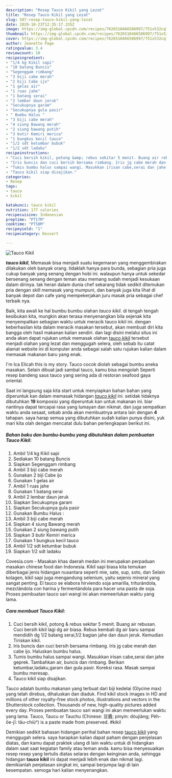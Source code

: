 ```yaml
---
description: "Resep Tauco Kikil yang Lezat"
title: "Resep Tauco Kikil yang Lezat"
slug: 587-resep-tauco-kikil-yang-lezat
date: 2020-10-23T12:35:17.335Z
image: https://img-global.cpcdn.com/recipes/7626510466586997/751x532cq70/tauco-kikil-foto-resep-utama.jpg
thumbnail: https://img-global.cpcdn.com/recipes/7626510466586997/751x532cq70/tauco-kikil-foto-resep-utama.jpg
cover: https://img-global.cpcdn.com/recipes/7626510466586997/751x532cq70/tauco-kikil-foto-resep-utama.jpg
author: Jeanette Page
ratingvalue: 3.4
reviewcount: 10
recipeingredient:
- "1/4 kg Kikil sapi"
- "10 batang Buncis"
- "Segenggam rimbang"
- "3 biji cabe merah"
- "2 biji Cabe ijo"
- "1 gelas air"
- "1 ruas jahe"
- "1 batang serai"
- "2 lembar daun jeruk"
- "Secukupnya garam"
- "Secukupnya gula pasir"
- " Bumbu Halus "
- "3 biji cabe merah"
- "4 siung Bawang merah"
- "2 siung bawang putih"
- "3 butir Kemiri merica"
- "1 bungkus kecil tauco"
- "1/2 sdt ketumbar bubuk"
- "1/2 sdt ladaku"
recipeinstructions:
- "Cuci bersih kikil, potong &amp; rebus sekitar 5 menit. Buang air rebusan. Cuci bersih kikil lagi dg air biasa. Rebus kembali dg air baru sampai mendidih dg 1/2 batang serai,1/2 bagian jahe dan daun jeruk. Kemudian Tiriskan kikil."
- "Iris buncis dan cuci bersih bersama rimbang. Iris jg cabe merah dan cabe ijo. Haluskan bumbu halus."
- "Tumis bumbu halus sampai wangi. Masukkan irisan cabe,serai dan jahe geprek. Tambahkan air, buncis dan rimbang. Berikan ketumbar,ladaku,garam dan gula pasir. Koreksi rasa. Masak sampai bumbu meresap."
- "Tauco kikil siap disajikan."
categories:
- Resep
tags:
- tauco
- kikil

katakunci: tauco kikil 
nutrition: 177 calories
recipecuisine: Indonesian
preptime: "PT17M"
cooktime: "PT58M"
recipeyield: "1"
recipecategory: Dessert

---
```



![Tauco Kikil](https://img-global.cpcdn.com/recipes/7626510466586997/751x532cq70/tauco-kikil-foto-resep-utama.jpg)

<b><i>tauco kikil</i></b>, Memasak bisa menjadi suatu kegemaran yang menggembirakan dilakukan oleh banyak orang. tidaklah hanya para bunda, sebagian pria juga cukup banyak yang senang dengan hobi ini. walaupun hanya untuk sekedar bersenang senang dengan teman atau memang sudah menjadi kesukaan dalam dirinya. tak heran dalam dunia chef sekarang tidak sedikit ditemukan pria dengan skill memasak yang mumpuni, dan banyak juga kita lihat di banyak depot dan cafe yang mempekerjakan juru masak pria sebagai chef terbaik nya.

Baik, kita awali ke hal bumbu bumbu olahan <i>tauco kikil</i>. di tengah tengah kesibukan kita, mungkin akan terasa menyenangkan bila sejenak kita menyempatkan sebagian waktu untuk meracik tauco kikil ini. dengan keberhasilan kita dalam meracik masakan tersebut, akan membuat diri kita bangga oleh hasil makanan kalian sendiri. dan lagi disini melalui situs ini anda akan dapat rujukan untuk memasak olahan <u>tauco kikil</u> tersebut menjadi olahan yang lezat dan menggugah selera, oleh sebab itu catat alamat website ini di komputer anda sebagai salah satu rujukan kalian dalam memasak makanan baru yang enak.

I&#39;m Ica Elicah this is my story. Tauco cocok diolah sebagai bumbu aneka masakan. Selain dibuat jadi sambal tauco, kamu bisa mengolah Seperti resep bandeng saus tauco yang sering ada di restoran seafood gaya oriental.


Saat ini langsung saja kita start untuk menyiapkan bahan bahan yang diperuntuk kan dalam memasak hidangan <u><i>tauco kikil</i></u> ini. setidak tidaknya dibutuhkan <b>19</b> komposisi yang diperuntuk kan untuk makanan ini. biar nantinya dapat tercapai rasa yang lumayan dan nikmat. dan juga sempatkan waktu anda sesaat, sebab anda akan membuatnya antara lain dengan <b>4</b> tahapan. saya harap semua yang dibutuhkan sudah kalian punya disini, yuk mari kita olah dengan mencatat dulu bahan perlengkapan berikut ini.

<!--inarticleads1-->

##### Bahan baku dan bumbu-bumbu yang dibutuhkan dalam pembuatan Tauco Kikil:

1. Ambil 1/4 kg Kikil sapi
1. Sediakan 10 batang Buncis
1. Siapkan Segenggam rimbang
1. Ambil 3 biji cabe merah
1. Gunakan 2 biji Cabe ijo
1. Gunakan 1 gelas air
1. Ambil 1 ruas jahe
1. Gunakan 1 batang serai
1. Ambil 2 lembar daun jeruk
1. Siapkan Secukupnya garam
1. Siapkan Secukupnya gula pasir
1. Gunakan  Bumbu Halus :
1. Ambil 3 biji cabe merah
1. Siapkan 4 siung Bawang merah
1. Gunakan 2 siung bawang putih
1. Siapkan 3 butir Kemiri merica
1. Gunakan 1 bungkus kecil tauco
1. Ambil 1/2 sdt ketumbar bubuk
1. Siapkan 1/2 sdt ladaku


Covesia.com - Masakan khas daerah medan ini merupakan perpaduan masakan chinese food dan Indonesia. Kikil sapi biasa kita temukan diberbagai jenis hidangan nusantara seperti mie, sate, sup, soto, dan Selain kolagen, kikil sapi juga mengandung selenium, yaitu sejenis mineral yang sangat penting. El tauco se elabora hirviendo soja amarilla, triturándola, mezclándola con harina y fermentándola para hacer una pasta de soja. Proses pembuatan tauco sari wangi ini akan memeerlukan waktu yang lama. 

<!--inarticleads2-->

##### Cara membuat Tauco Kikil:

1. Cuci bersih kikil, potong &amp; rebus sekitar 5 menit. Buang air rebusan. Cuci bersih kikil lagi dg air biasa. Rebus kembali dg air baru sampai mendidih dg 1/2 batang serai,1/2 bagian jahe dan daun jeruk. Kemudian Tiriskan kikil.
1. Iris buncis dan cuci bersih bersama rimbang. Iris jg cabe merah dan cabe ijo. Haluskan bumbu halus.
1. Tumis bumbu halus sampai wangi. Masukkan irisan cabe,serai dan jahe geprek. Tambahkan air, buncis dan rimbang. Berikan ketumbar,ladaku,garam dan gula pasir. Koreksi rasa. Masak sampai bumbu meresap.
1. Tauco kikil siap disajikan.


Tauco adalah bumbu makanan yang terbuat dari biji kedelai (Glycine max) yang telah direbus, dihaluskan dan diaduk. Find kikil stock images in HD and millions of other royalty-free stock photos, illustrations and vectors in the Shutterstock collection. Thousands of new, high-quality pictures added every day. Proses pembuatan tauco sari wangi ini akan memeerlukan waktu yang lama. Tauco, Taucu or Tauchu (Chinese: 豆醬; pinyin: dòujiàng; Pe̍h-ōe-jī: tāu-chiùⁿ) is a paste made from preserved. #kikil 

Demikian sedikit bahasan hidangan perihal bahan resep <u>tauco kikil</u> yang menggugah selera. saya harapkan kalian dapat paham dengan penjelasan diatas, dan kamu dapat praktek ulang di lain waktu untuk di hidangkan dalam saat saat kegiatan family atau teman anda. kamu bisa menyesuaikan resep resep yang tertulis diatas selaras dengan keinginan anda, sehingga hidangan <b>tauco kikil</b> ini dapat menjadi lebih enak dan nikmat lagi. demikianlah penjelasan singkat ini, sampai berjumpa lagi di lain kesempatan. semoga hari kalian menyenangkan.
